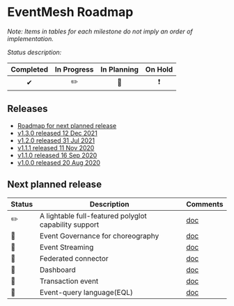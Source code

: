 
# EventMesh Roadmap

_Note: Items in tables for each milestone do not imply an order of implementation._

_Status description:_

| Completed | In Progress | In Planning | On Hold |
| :--: | :--: |  :--: | :--: |
| ✔ | ✏️ | 🚩 | ❗️|

## Releases

- [Roadmap for next planned release](#plan)
- [v1.3.0 released 12 Dec 2021](https://github.com/apache/incubator-eventmesh/releases/tag/v1.3.0)
- [v1.2.0 released 31 Jul 2021](https://github.com/apache/incubator-eventmesh/releases/tag/v1.2.0)
- [v1.1.1 released 11 Nov 2020](https://github.com/apache/incubator-eventmesh/releases/tag/v1.1.1)
- [v1.1.0 released 16 Sep 2020](https://github.com/apache/incubator-eventmesh/releases/tag/v1.1.0)
- [v1.0.0 released 20 Aug 2020](https://github.com/apache/incubator-eventmesh/releases/tag/v1.0.0)

## <a name="plan"></a> Next planned release

| Status | Description | Comments |
| --- | --- |  --- |
| ✏️️| A lightable full-featured polyglot capability support | [doc](https://github.com/apache/incubator-eventmesh/issues/417)  |
| 🚩| Event Governance for choreography | [doc](https://github.com/apache/incubator-eventmesh/blob/master/docs/en/features/eventmesh-workflow-design.md)  |
| 🚩| Event Streaming | [doc](https://github.com/apache/incubator-eventmesh/issues/676)  |
| 🚩| Federated connector | [doc](https://github.com/apache/incubator-eventmesh/issues/577)  |
| 🚩| Dashboard | [doc](https://github.com/apache/incubator-eventmesh/issues/700)  |
| 🚩| Transaction event | [doc](https://github.com/apache/incubator-eventmesh/issues/697)  |
| 🚩| Event-query language(EQL)| [doc](https://github.com/apache/incubator-eventmesh/issues/778)  |

